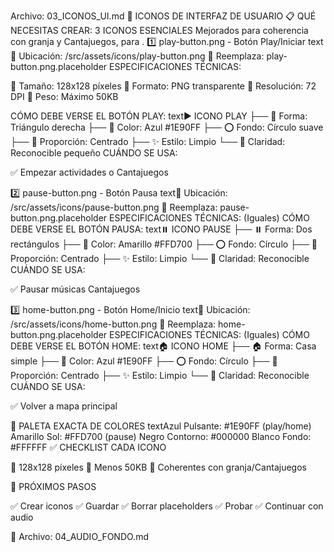 ﻿Archivo: 03_ICONOS_UI.md
🔘 ICONOS DE INTERFAZ DE USUARIO
📋 QUÉ NECESITAS CREAR: 3 ICONOS ESENCIALES
Mejorados para coherencia con granja y Cantajuegos, para .
1️⃣ play-button.png - Botón Play/Iniciar
text📁 Ubicación: /src/assets/icons/play-button.png
🔄 Reemplaza: play-button.png.placeholder
ESPECIFICACIONES TÉCNICAS:

📐 Tamaño: 128x128 píxeles
🎨 Formato: PNG transparente
📏 Resolución: 72 DPI
💾 Peso: Máximo 50KB

CÓMO DEBE VERSE EL BOTÓN PLAY:
text▶️ ICONO PLAY
├── 🔺 Forma: Triángulo derecha
├── 🎨 Color: Azul #1E90FF
├── ⭕ Fondo: Círculo suave
├── 📐 Proporción: Centrado
├── ✨ Estilo: Limpio
└── 👶 Claridad: Reconocible pequeño
CUÁNDO SE USA:

✅ Empezar actividades o Cantajuegos


2️⃣ pause-button.png - Botón Pausa
text📁 Ubicación: /src/assets/icons/pause-button.png
🔄 Reemplaza: pause-button.png.placeholder
ESPECIFICACIONES TÉCNICAS: (Iguales)
CÓMO DEBE VERSE EL BOTÓN PAUSA:
text⏸️ ICONO PAUSE
├── ⏸️ Forma: Dos rectángulos
├── 🎨 Color: Amarillo #FFD700
├── ⭕ Fondo: Círculo
├── 📐 Proporción: Centrado
├── ✨ Estilo: Limpio
└── 👶 Claridad: Reconocible
CUÁNDO SE USA:

✅ Pausar músicas Cantajuegos


3️⃣ home-button.png - Botón Home/Inicio
text📁 Ubicación: /src/assets/icons/home-button.png
🔄 Reemplaza: home-button.png.placeholder
ESPECIFICACIONES TÉCNICAS: (Iguales)
CÓMO DEBE VERSE EL BOTÓN HOME:
text🏠 ICONO HOME
├── 🏠 Forma: Casa simple
├── 🎨 Color: Azul #1E90FF
├── ⭕ Fondo: Círculo
├── 📐 Proporción: Centrado
├── ✨ Estilo: Limpio
└── 👶 Claridad: Reconocible
CUÁNDO SE USA:

✅ Volver a mapa principal


🎯 PALETA EXACTA DE COLORES
textAzul Pulsante: #1E90FF (play/home)
Amarillo Sol: #FFD700 (pause)
Negro Contorno: #000000
Blanco Fondo: #FFFFFF
✅ CHECKLIST CADA ICONO

 📐 128x128 píxeles
 💾 Menos 50KB
 👀 Coherentes con granja/Cantajuegos

🚀 PRÓXIMOS PASOS

✅ Crear iconos
✅ Guardar
✅ Borrar placeholders
✅ Probar
✅ Continuar con audio

🎵 Archivo: 04_AUDIO_FONDO.md


